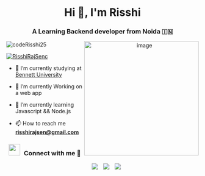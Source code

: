 <h1 align="center">Hi 👋, I'm Risshi</a></h1>
<h3 align="center">A Learning Backend developer from Noida &#127470;&#127475</h3>

<a target="_blank" align="center">
  <img align="right" top="500" width="300px" alt="image" src="https://github.com/codeRisshi25/codeRisshi25/assets/74894700/3624b69a-eae8-4693-be91-f514412d909a)">
</a>

<p align="left"> <img src="https://komarev.com/ghpvc/?username=codeRisshi25&label=Profile%20views&color=0e75b6&style=flat" alt="codeRisshi25" /> </p>
<p align="left"> <a href="https://twitter.com/RisshiRajSen" target="blank"><img src="https://img.shields.io/twitter/follow/RisshiRajSen?logo=twitter&style=for-the-badge" alt="RisshiRajSenc" /></a> </p>

- 🔭 I’m currently studying at <a href="https://www.bennett.edu.in/" target="blank">Bennett University</a>

- 🌱 I’m currently Working on a web app

- 🌱 I’m currently learning Javascript && Node.js 

- 📫 How to reach me **risshirajsen@gmail.com**

<h3 align="center" > <img src="https://media.giphy.com/media/iY8CRBdQXODJSCERIr/giphy.gif" width="30" height="30" style="margin-right: 10px;">Connect with me 🤝 </h3>

<p align="center">

 <div align="center"  class="icons-social" style="margin-left: 10px;">
        <a style="margin-left: 10px;"  target="_blank" href="https://www.linkedin.com/in/risshi-is-a-dev/">
			<img src="https://img.icons8.com/doodle/40/000000/linkedin--v2.png"></a>
        <a style="margin-left: 10px;" target="_blank" href="https://github.com/codeRisshi25">
		<img src="https://img.icons8.com/doodle/40/000000/github--v1.png"></a>
        <a style="margin-left: 10px;" target="_blank" href="https://instagram.com/_r_i_s_s_h_i_">
			<img src="https://img.icons8.com/doodle/40/000000/instagram-new--v2.png"></a>
<!-- 		<a style="margin-left: 10px;" target="_blank" href="https://twitter.com/100rabhcsmc">
			<img src="https://img.icons8.com/doodle/1x/twitter-squared--v2.png" ></a> -->
<!-- 		<a style="margin-left: 10px;" target="_blank" href="https://www.youtube.com/channel/UC-ZdNkKNHC6KguDqNFKO2Nw?view_as=subscriber">
				<img src="https://img.icons8.com/doodle/1x/youtube--v2.png" ></a> -->
<!-- 		<a style="margin-left: 5px;" target="_blank" href="https://github.com/100rabhcsmc/Me.io/blob/master/01SaurabhChavanReactNativeResume.pdf">
					<img src="https://img.icons8.com/plasticine/0.5x/resume.png" ></a>
      </div>
 -->
</p>
